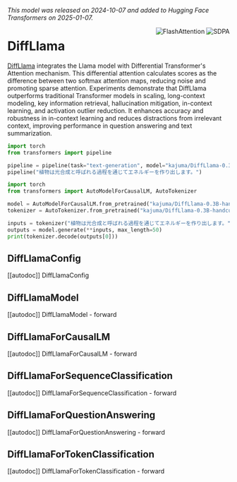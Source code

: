<!--Copyright 2024 The HuggingFace Team. All rights reserved.

Licensed under the Apache License, Version 2.0 (the "License"); you may not use this file except in compliance with
the License. You may obtain a copy of the License at

http://www.apache.org/licenses/LICENSE-2.0

Unless required by applicable law or agreed to in writing, software distributed under the License is distributed on
an "AS IS" BASIS, WITHOUT WARRANTIES OR CONDITIONS OF ANY KIND, either express or implied. See the License for the
specific language governing permissions and limitations under the License.

⚠️ Note that this file is in Markdown but contain specific syntax for our doc-builder (similar to MDX) that may not be
rendered properly in your Markdown viewer.

-->
*This model was released on 2024-10-07 and added to Hugging Face Transformers on 2025-01-07.*

<div style="float: right;">
    <div class="flex flex-wrap space-x-1">
        <img alt="FlashAttention" src="https://img.shields.io/badge/%E2%9A%A1%EF%B8%8E%20FlashAttention-eae0c8?style=flat">
        <img alt="SDPA" src="https://img.shields.io/badge/SDPA-DE3412?style=flat&logo=pytorch&logoColor=white">
    </div>
</div>

# DiffLlama

[DiffLlama](https://huggingface.co/papers/2410.05258) integrates the Llama model with Differential Transformer's Attention mechanism. This differential attention calculates scores as the difference between two softmax attention maps, reducing noise and promoting sparse attention. Experiments demonstrate that DiffLlama outperforms traditional Transformer models in scaling, long-context modeling, key information retrieval, hallucination mitigation, in-context learning, and activation outlier reduction. It enhances accuracy and robustness in in-context learning and reduces distractions from irrelevant context, improving performance in question answering and text summarization.

<hfoptions id="usage">
<hfoption id="Pipeline">

```py
import torch
from transformers import pipeline

pipeline = pipeline(task="text-generation", model="kajuma/DiffLlama-0.3B-handcut", dtype="auto")
pipeline("植物は光合成と呼ばれる過程を通じてエネルギーを作り出します。")
```

</hfoption>
<hfoption id="AutoModel">

```py
import torch
from transformers import AutoModelForCausalLM, AutoTokenizer

model = AutoModelForCausalLM.from_pretrained("kajuma/DiffLlama-0.3B-handcut", dtype="auto")
tokenizer = AutoTokenizer.from_pretrained("kajuma/DiffLlama-0.3B-handcut")

inputs = tokenizer("植物は光合成と呼ばれる過程を通じてエネルギーを作り出します。", return_tensors="pt")
outputs = model.generate(**inputs, max_length=50)
print(tokenizer.decode(outputs[0]))
```

</hfoption>
</hfoptions>

## DiffLlamaConfig

[[autodoc]] DiffLlamaConfig

## DiffLlamaModel

[[autodoc]] DiffLlamaModel
    - forward

## DiffLlamaForCausalLM

[[autodoc]] DiffLlamaForCausalLM
    - forward

## DiffLlamaForSequenceClassification

[[autodoc]] DiffLlamaForSequenceClassification
    - forward

## DiffLlamaForQuestionAnswering

[[autodoc]] DiffLlamaForQuestionAnswering
    - forward

## DiffLlamaForTokenClassification

[[autodoc]] DiffLlamaForTokenClassification
    - forward


